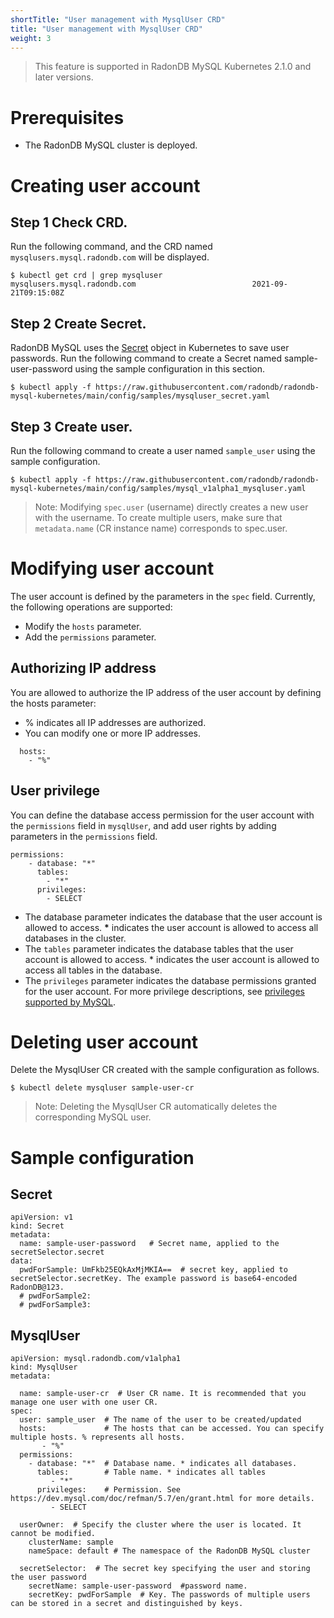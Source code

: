 ```yaml
---
shortTitle: "User management with MysqlUser CRD"
title: "User management with MysqlUser CRD"
weight: 3
---
```

> This feature is supported in RadonDB MySQL Kubernetes 2.1.0 and later versions.

# Prerequisites

- The RadonDB MySQL cluster is deployed.

# Creating user account

## Step 1 Check CRD.

Run the following command, and the CRD named `mysqlusers.mysql.radondb.com` will be displayed.

```shell
$ kubectl get crd | grep mysqluser
mysqlusers.mysql.radondb.com                          2021-09-21T09:15:08Z
```

## Step 2 Create Secret.

RadonDB MySQL uses the [Secret](https://kubernetes.io/docs/concepts/configuration/secret/) object in Kubernetes to save user passwords.
Run the following command to create a Secret named sample-user-password using the sample configuration in this section.

```shell
$ kubectl apply -f https://raw.githubusercontent.com/radondb/radondb-mysql-kubernetes/main/config/samples/mysqluser_secret.yaml
```

## Step 3 Create user.

Run the following command to create a user named `sample_user` using the sample configuration.

```shell
$ kubectl apply -f https://raw.githubusercontent.com/radondb/radondb-mysql-kubernetes/main/config/samples/mysql_v1alpha1_mysqluser.yaml 
```

> Note: Modifying `spec.user` (username) directly creates a new user with the username. To create multiple users, make sure that `metadata.name` (CR instance name) corresponds to spec.user.

# Modifying user account

The user account is defined by the parameters in the `spec` field. Currently, the following operations are supported:
-	Modify the `hosts` parameter.
-	Add the `permissions` parameter.

## Authorizing IP address
You are allowed to authorize the IP address of the user account by defining the hosts parameter:
- % indicates all IP addresses are authorized.
- You can modify one or more IP addresses.

```shell
  hosts: 
    - "%"
```

## User privilege
You can define the database access permission for the user account with the `permissions` field in `mysqlUser`, and add user rights by adding parameters in the `permissions` field.

```plain
permissions:
    - database: "*"
      tables:
        - "*"
      privileges:
        - SELECT
```
- The database parameter indicates the database that the user account is allowed to access. **\*** indicates the user account is allowed to access all databases in the cluster.
-	The `tables` parameter indicates the database tables that the user account is allowed to access. * indicates the user account is allowed to access all tables in the database.
-	The `privileges` parameter indicates the database permissions granted for the user account. For more privilege descriptions, see [privileges supported by MySQL](https://dev.mysql.com/doc/refman/5.7/en/grant.html).


# Deleting user account
Delete the MysqlUser CR created with the sample configuration as follows.

```shell
$ kubectl delete mysqluser sample-user-cr
```

> Note: Deleting the MysqlUser CR automatically deletes the corresponding MySQL user.

# Sample configuration

## Secret

```shell
apiVersion: v1
kind: Secret
metadata:
  name: sample-user-password   # Secret name, applied to the secretSelector.secret  
data:
  pwdForSample: UmFkb25EQkAxMjMKIA==  # secret key, applied to secretSelector.secretKey. The example password is base64-encoded RadonDB@123.
  # pwdForSample2:
  # pwdForSample3:
```

## MysqlUser

```plain
apiVersion: mysql.radondb.com/v1alpha1
kind: MysqlUser
metadata:
 
  name: sample-user-cr  # User CR name. It is recommended that you manage one user with one user CR.
spec:
  user: sample_user  # The name of the user to be created/updated
  hosts:             # The hosts that can be accessed. You can specify multiple hosts. % represents all hosts.
       - "%"
  permissions:
    - database: "*"  # Database name. * indicates all databases.
      tables:        # Table name. * indicates all tables
         - "*"
      privileges:    # Permission. See https://dev.mysql.com/doc/refman/5.7/en/grant.html for more details.
         - SELECT
  
  userOwner:  # Specify the cluster where the user is located. It cannot be modified.
    clusterName: sample
    nameSpace: default # The namespace of the RadonDB MySQL cluster
  
  secretSelector:  # The secret key specifying the user and storing the user password
    secretName: sample-user-password  #password name. 
    secretKey: pwdForSample  # Key. The passwords of multiple users can be stored in a secret and distinguished by keys.
```